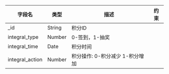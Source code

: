字段名|类型|描述|约束
-----|----|----|---
_id|String|积分ID|
integral_type|Number|0-签到，1-抽奖|
integral_time|Date|积分时间|
integral_action|Number|积分操作: 0-积分减少 1-积分增加|
